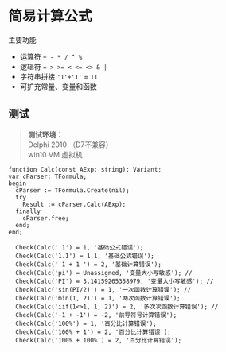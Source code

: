 简易计算公式
==============

主要功能

- 运算符 `+ - * / ^ %` 
- 逻辑符 `= > >= < <= <> & |`
- 字符串拼接    `'1'+'1'` = `11`
- 可扩充常量、变量和函数


## 测试

> **测试环境：**    
> Delphi 2010 （D7不兼容）  
> win10 VM 虚拟机  


```
function Calc(const AExp: string): Variant;
var cParser: TFormula;
begin
  cParser := TFormula.Create(nil);
  try
    Result := cParser.Calc(AExp);
  finally
    cParser.free;
  end;
end;

  Check(Calc(' 1') = 1, '基础公式错误');
  Check(Calc('1.1') = 1.1, '基础公式错误');
  Check(Calc(' 1 + 1 ') = 2, '基础计算错误');
  Check(Calc('pi') = Unassigned, '变量大小写敏感'); //
  Check(Calc('PI') = 3.14159265358979, '变量大小写敏感'); //
  Check(Calc('sin(PI/2)') = 1, '一次函数计算错误'); //
  Check(Calc('min(1, 2)') = 1, '两次函数计算错误');
  Check(Calc('iif(1<>1, 1, 2)') = 2, '多次次函数计算错误'); //
  Check(Calc('-1 + -1') = -2, '前导符号计算错误');
  Check(Calc('100%') = 1, '百分比计算错误');
  Check(Calc('100% + 1') = 2, '百分比计算错误');
  Check(Calc('100% + 100%') = 2, '百分比计算错误');
```
